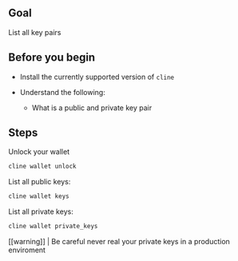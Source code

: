 ## Goal

List all key pairs

## Before you begin

* Install the currently supported version of `cline`

* Understand the following:
  * What is a public and private key pair

## Steps

Unlock your wallet

```sh
cline wallet unlock
```

List all public keys:

```sh
cline wallet keys
```

List all private keys:

```sh
cline wallet private_keys

```

[[warning]]
| Be careful never real your private keys in a production enviroment
